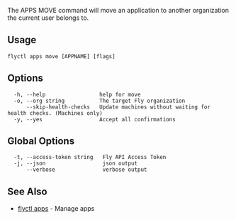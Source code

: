 The APPS MOVE command will move an application to another
organization the current user belongs to.


## Usage
~~~
flyctl apps move [APPNAME] [flags]
~~~

## Options

~~~
  -h, --help                 help for move
  -o, --org string           The target Fly organization
      --skip-health-checks   Update machines without waiting for health checks. (Machines only)
  -y, --yes                  Accept all confirmations
~~~

## Global Options

~~~
  -t, --access-token string   Fly API Access Token
  -j, --json                  json output
      --verbose               verbose output
~~~

## See Also

* [flyctl apps](/docs/flyctl/apps/)	 - Manage apps

